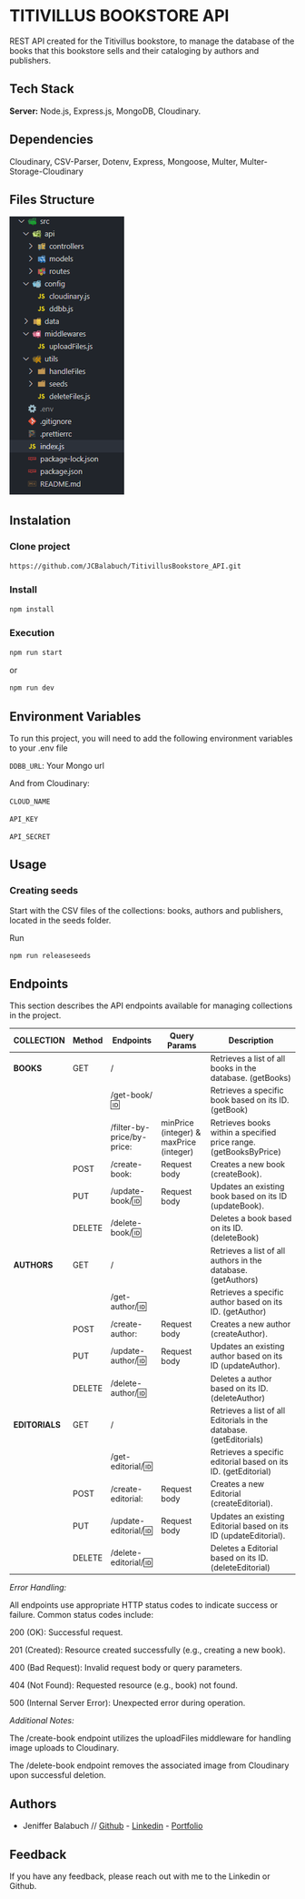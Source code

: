 # TITIVILLUS BOOKSTORE API

REST API created for the Titivillus bookstore, to manage the database of the books that this bookstore sells and their cataloging by authors and publishers.

## Tech Stack

**Server:** Node.js, Express.js, MongoDB, Cloudinary.

## Dependencies

Cloudinary, CSV-Parser, Dotenv, Express, Mongoose, Multer, Multer-Storage-Cloudinary

## Files Structure

<img src='images\1.Files_Structure.png' alt='Files Structure'/>

## Instalation

### Clone project

```bash
https://github.com/JCBalabuch/TitivillusBookstore_API.git
```

### Install

```bash
npm install
```

### Execution

```bash
npm run start
```

or

```bash
npm run dev
```

## Environment Variables

To run this project, you will need to add the following environment variables to your .env file

`DDBB_URL`: Your Mongo url

And from Cloudinary:

`CLOUD_NAME`

`API_KEY`

`API_SECRET`

## Usage

### Creating seeds

Start with the CSV files of the collections: books, authors and publishers, located in the seeds folder.

Run

```bash
npm run releaseseeds
```

## Endpoints

This section describes the API endpoints available for managing collections in the project.

| COLLECTION     | Method | Endpoints                  | Query Params                            | Description                                                         |
| -------------- | ------ | -------------------------- | --------------------------------------- | ------------------------------------------------------------------- |
| **BOOKS**      | GET    | /                          |                                         | Retrieves a list of all books in the database. (getBooks)           |
|                |        | /get-book/:id:             |                                         | Retrieves a specific book based on its ID. (getBook)                |
|                |        | /filter-by-price/by-price: | minPrice (integer) & maxPrice (integer) | Retrieves books within a specified price range. (getBooksByPrice)   |
|                | POST   | /create-book:              | Request body                            | Creates a new book (createBook).                                    |
|                | PUT    | /update-book/:id:          | Request body                            | Updates an existing book based on its ID (updateBook).              |
|                | DELETE | /delete-book/:id:          |                                         | Deletes a book based on its ID. (deleteBook)                        |
| **AUTHORS**    | GET    | /                          |                                         | Retrieves a list of all authors in the database. (getAuthors)       |
|                |        | /get-author/:id:           |                                         | Retrieves a specific author based on its ID. (getAuthor)            |
|                | POST   | /create-author:            | Request body                            | Creates a new author (createAuthor).                                |
|                | PUT    | /update-author/:id:        | Request body                            | Updates an existing author based on its ID (updateAuthor).          |
|                | DELETE | /delete-author/:id:        |                                         | Deletes a author based on its ID. (deleteAuthor)                    |
| **EDITORIALS** | GET    | /                          |                                         | Retrieves a list of all Editorials in the database. (getEditorials) |
|                |        | /get-editorial/:id:        |                                         | Retrieves a specific editorial based on its ID. (getEditorial)      |
|                | POST   | /create-editorial:         | Request body                            | Creates a new Editorial (createEditorial).                          |
|                | PUT    | /update-editorial/:id:     | Request body                            | Updates an existing Editorial based on its ID (updateEditorial).    |
|                | DELETE | /delete-editorial/:id:     |                                         | Deletes a Editorial based on its ID. (deleteEditorial)              |

_Error Handling:_

All endpoints use appropriate HTTP status codes to indicate success or failure. Common status codes include:

200 (OK): Successful request.

201 (Created): Resource created successfully (e.g., creating a new book).

400 (Bad Request): Invalid request body or query parameters.

404 (Not Found): Requested resource (e.g., book) not found.

500 (Internal Server Error): Unexpected error during operation.

_Additional Notes:_

The /create-book endpoint utilizes the uploadFiles middleware for handling image uploads to Cloudinary.

The /delete-book endpoint removes the associated image from Cloudinary upon successful deletion.

## Authors

- Jeniffer Balabuch // [Github](https://www.github.com/JCBalabuch) - [Linkedin](https://www.linkedin.com/in/jenifferbalabuch/) - [Portfolio](https://portfoliojcbs.netlify.app/)

## Feedback

If you have any feedback, please reach out with me to the Linkedin or Github.
